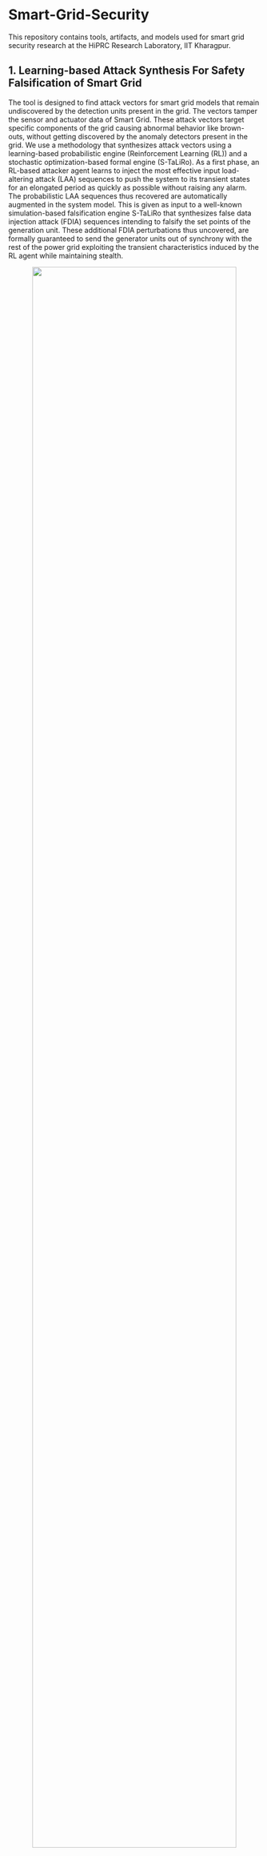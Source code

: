 # Smart-Grid-Security

This repository contains tools, artifacts, and models used for smart grid security research at the HiPRC Research Laboratory, IIT Kharagpur.

## 1. Learning-based Attack Synthesis For Safety Falsification of Smart Grid

The tool is designed to find attack vectors for smart grid models that remain undiscovered by the detection units present in the grid. The vectors tamper the sensor and actuator data of Smart Grid. These attack vectors target specific components of the grid causing abnormal behavior like brown-outs, without getting discovered by the anomaly detectors present in the grid. We use a methodology that synthesizes attack vectors using a learning-based probabilistic engine (Reinforcement Learning (RL)) and a stochastic optimization-based formal engine (S-TaLiRo). As a first phase, an RL-based attacker agent learns to inject the most effective input load-altering attack (LAA) sequences to push the system to its transient states for an elongated period as quickly as possible without raising any alarm. The probabilistic LAA sequences thus recovered are automatically augmented in the system model. This is given as input to a well-known simulation-based falsification engine S-TaLiRo that synthesizes false data injection attack (FDIA) sequences intending to falsify the set points of the generation unit. These additional FDIA perturbations thus uncovered, are formally guaranteed to send the generator units out of synchrony with the rest of the power grid exploiting the transient characteristics induced by the RL agent while maintaining stealth.

<p align="center">
<img src="https://user-images.githubusercontent.com/103938112/213892560-a93829cb-b429-47e9-86c2-8daefbc27ccc.png" width="90%" height="90%"></br>
<em>Figure: Work Flow of the Attack Vector Synthesis Framework</em>
</p>


### Prerequisites (for running the tool):

* Platform: 32/64 bit Windows Operating System.
* External Tools: Matlab R2021a.
* Other Requirements: S-taliro tool-box https://sites.google.com/a/asu.edu/s-taliro/s-taliro , Matlab Reinforcement Learning Toolbox.
* For uploading the designed power grid model for an attack to the Graphical User Interface (GUI) tool the user is required to insert an RL agent block in his/her Simulink model.
* Choose the attack points in the model. To obtain individual attack vectord, connect a inport to demux, first index is LAA attack vector followed by FDIA attack vectors.
* Connect all the observations for RL-agent to a mux and then to outport 1
* Connect the variables need to be plotted/observed to mux(name the mux as outputs) and connect to outport 2. Name the signals connected to mux using signal properties.
### Installation guide:

* Setup S-taliro toolbox by pasting "setup_staliro.m" command in the Matlab command window.
* Copy all the .mat files from folder mat_files and simulink models from folder rl_models_simulink in the repository to the path C:\trunk\demos\SystemModelsAndData.
* Copy powershark_gui.m, load_mat.m and powershark_gui.fig to the path C:\trunk.
* Run "H = powershark_gui" in matlab command window to open the Graphical User Interface (GUI).


### Demonstration of the GUI of our tool:
Please refer to the folder LearningBasedAttackSynthesis for performing the below steps.

#### **Step 1**:
The user uploads his/her power grid simulink model (in .mdl format) (eg. IEEE5bus.mdl, IEEE9bus.mdl, IEEE14bus.mdl, IEEE39bus.mdl) to the tool by pressing the Select Model button. The file explorer button pops up from where the user can select his/her power grid simulink model.<br />

![Presentation_gui_tool pptx (5)](https://user-images.githubusercontent.com/96375883/213904029-e02e67cf-60c4-42d9-bf18-a3856160e31d.svg) <br />

#### **Step 2:**
Next in the specification tab, the user enters the safety properties for the power grid (i.e, the upper and lower bound limit for power grid frequency) and set the point value for the detection unit in the grid in the form of the MTL equation. <br />
![Presentation_gui_tool pptx (6)](https://user-images.githubusercontent.com/96375883/213904027-d48d7b17-e395-48fd-aed1-5d12633d8ffa.svg)<br />

In the above figure, r1 represents the upper safety limit for grid frequency and r2 represents the lower safety limit for grid frequency. r3 represents the threshold value for the residue-based detection unit.

#### **Step 3:**
In the predicate settings tab, the user specifies the constraint(greater than, less than etc) and compares with a constant number specified by the user
 
![presentation_gui_3](https://user-images.githubusercontent.com/96375883/235578147-04479e9b-d4d7-4d82-96df-47994c1b3cb7.svg)<br />
 
 #### **Step 4:**
 The user specifies which IEEE bus architecture did he/she upload by clicking the appropriate button. 
 
![Presentation_gui_tool pptx (8)](https://user-images.githubusercontent.com/96375883/213904024-bca0481e-962a-411a-9f56-1eac85d403ca.svg) <br />

#### **Step 5:**
The user specifies how many times the simulink model will execute in the run tab

![Presentation_gui_tool pptx (9)](https://user-images.githubusercontent.com/96375883/213904023-4528cde7-aec1-4d3f-89fe-fcdbbc0272ee.svg)<br />

#### **Step 6:**
The user specifies the time duration in seconds for which the simulation is to be continued in the Simulation Time tab.

![Presentation_gui_tool pptx (10)](https://user-images.githubusercontent.com/96375883/213904020-58ef7622-6119-41dd-9367-281a07a954e3.svg)<br />

#### **Step 7:**
The user choses a solver for the simulink model using this tab.<br />

![Presentation_gui_tool pptx (11)](https://user-images.githubusercontent.com/96375883/213904019-bc738d9c-016e-468f-8a5b-272d836c1235.svg)<br />

#### **Step 8:**
Time time step at which the model will be executed is specified in the Sample Time tab.<br />

![Presentation_gui_tool pptx (12)](https://user-images.githubusercontent.com/96375883/213904018-c0ef76fb-85d6-4ebd-bc26-91d50d81fae3.svg)<br />

#### **Step 9:**
The initial value for false data generation is specified by the user in this tab.<br />

![Presentation_gui_tool pptx (13)](https://user-images.githubusercontent.com/96375883/213904016-62b644ef-7068-4bc4-9814-f733293c2e4e.svg)<br />

#### **Step 10:**
Here in InputMin and InputMax the user specifies the input range for false-data injection, in the Control Points tab the samples points for false-data injection, are selected by the user, in interpolation type the user specifies how to insert false-data in the simulation time.<br />

![Presentation_gui_tool pptx (14)](https://user-images.githubusercontent.com/96375883/213904015-2c6ee61f-fca1-40a1-a183-14581db112c1.svg)<br />

#### **Step 11:**
Finally the user starts the simulation by clicking the run simulation button.</br>

![Presentation_gui_tool pptx (15)](https://user-images.githubusercontent.com/96375883/213904013-0e62f5a7-362f-452c-891e-b12382fe7110.svg)<br />

### Result plot

![frequency_comparison_9_bus](https://user-images.githubusercontent.com/96375883/213973704-ecfa6f10-b98d-47bd-8b10-2a8b001d41fa.svg)

A sample output plot for IEEE 9 Bus case is provided above.



### Demo Video
[https://youtu.be/V6PoH3omt38](https://www.youtube.com/watch?v=eIeCV0w4F08)

## 2. Targeted Attack Vector Synthesis Framework for Smart grid Vulnerability Analysis

This part of the repository contains the grid models used in our CCS paper Targeted Attack Synthesis for Smart grid Vulnerability Analysis (https://dl.acm.org/doi/10.1145/3576915.3623155).

Modern smart grids utilize advanced sensors and digital communication to manage the flow of electricity from generation source to consumption points. They also employ anomaly detection units and phasor measurement units (PMUs) for security and monitoring of grid behavior. However, as smart grids are distributed, vulnerability analysis is necessary to identify and mitigate potential security threats targeting the sensors and communication links. We propose a novel algorithm that uses measurement parameters, such as power flow or load flow, to identify the smart grid's most vulnerable operating intervals. Our methodology uses a formal tool STaliro to incorporate a Monte Carlo simulation approach to identify these intervals and deploys a deep reinforcement learning agent to generate attack vectors during the identified intervals that can compromise the grid's safety and stability in the minimum possible time, while remaining undetected by local anomaly detection units and PMUs. Our approach provides a structured methodology for effective smart grid vulnerability analysis, enabling system operators to analyze the impact of attack parameters on grid safety and stability and facilitating suitable design changes in grid topology and operational parameters.


Our framework assumes a stronger grid safety and security model by considering that 1) the generation side is equipped with anomaly based detectors sensitive to transient dynamics, 2) real time PMU measurements are available for the transmission system and 3) suitable  protection schemes exist at the generation, transmission and load side. With such security assumptions, we propose an  attack framework that simultaneously targets Automatic Generation Controlers and PMUs to maximize the physical impact of attacks on the grid in minimum possible attack duration, while remaining stealthy all the while.

<p align="center">
  <img src="https://github.com/sumanmaiti100/Attack-Vector-Synthesis-Framework-for-Smart-Grids/assets/103938112/ec0c5b80-a2b7-4f68-95c5-0711b691706b" alt="monte_carlo_intro_1" width="700">
  <br>
  <em>Figure: Work Flow of the Attack Vector Synthesis Framework</em>
</p>

### Prerequisites:

* Platform: 32/64 bit Windows Operating System.
* External Tools: Matlab R2022b or later versions.
* Other Requirements: S-taliro tool-box https://sites.google.com/a/asu.edu/s-taliro/s-taliro , Matlab Reinforcement Learning Toolbox.

### Installation guide:
Please access the folder named TargetedAttackVectorSynthesis
* Setup S-taliro toolbox by pasting "setup_staliro.m" command in the Matlab command window.
* Copy all the .mat files from folder mat_files and simulink models from folder rl_models_simulink in the repository to the path C:\trunk\demos\SystemModelsAndData.

### Simulation guide:
* To find out vulnerable operating periods of a smart grid model open any slx file from the folders IEEE 14 BUS ATTACK MODEL, IEEE 37 BUS ATTACK MODEL and IEEE 39 BUS ATTACK MODEL. Next, attach goto ports on the tie lines in the models (indicated inside the model), and run the code in "MonteCarloSimulationAlgorithmCode.txt" in the maatlab command window to get the most vulnerable operating periods in the matlab workspace.
* To simulate False Data injection (FDI) attacks during the identified vulnerable operating periods, for an IEEE 14 bus model, load all the mat files in folder IEEE 14 BUS ATTACK MODEL into matlab workspace.
* Run the matlab slx file in folder IEEE 14 BUS ATTACK MODEL for desired time duration, to observe the effect of attack on the grid operating frequency through the scopes provided in the model.
* To simulate the attack in presence of protection systems in the grid, load all the mat files in the folder IEEE 14 BUS ATTACK MITIGATION into the matlab workspace and run the slx file in the same folder for the desired time duration.
* To simulate False Data injection (FDI) attacks during the identified vulnerable operating periods, for an IEEE 37 bus model, load all the mat files in folder IEEE 37 BUS ATTACK MODEL into matlab workspace.
* Run the matlab slx file in folder IEEE 37 BUS ATTACK MODEL for desired time duration, to observe the effect of attack on the grid operating frequency through the scopes provided in the model.
* To simulate the attack in presence of protection systems in the grid, load all the mat files in the folder IEEE 37 BUS ATTACK MITIGATION into the matlab workspace and run the slx file in the same folder for the desired time duration.
* To simulate False Data injection (FDI) attacks during the identified vulnerable operating periods, for an IEEE 39 bus model, load all the mat files in folder IEEE 37 BUS ATTACK MODEL into matlab workspace.
* Run the matlab slx file in folder IEEE 39 BUS ATTACK MODEL for desired time duration, to observe the effect of attack on the grid operating frequency through the scopes provided in the model.
* To simulate the attack in presence of protection systems in the grid, load all the mat files in the folder IEEE 39 BUS ATTACK MITIGATION into the matlab workspace and run the slx file in the same folder for the desired time duration.

## 3. Enhancing Smart Grid Security Using Reinforcement Learning and Formal Verification of Agents

 The distributed nature of smart grids, combined with sophisticated sensors, control algorithms, and data collection facilities at Supervisory Control and Data Acquisition (SCADA) centers, makes them vulnerable to strategically crafted cyber-physical attacks. These malicious attacks can manipulate power demands using high-wattage Internet of Things (IoT) botnet devices, such as refrigerators and air conditioners, or introduce false values into transmission line power flow sensor readings. Consequently, grids experience blackouts and high power flow oscillations. Existing grid protection mechanisms, originally designed to tackle natural faults in transmission lines and generator short circuits, are ineffective against such intelligently crafted attacks. This is because grid operators overlook potential scenarios of cyber-physical attacks during their design phase. 


In this work, we propose a safe Deep Reinforcement Learning (DRL)-based framework (refer to the figure below) for mitigating attacks on smart grids. The DRL agent effectively neutralizes cyber-physical attacks on grid surfaces by triggering appropriate sequences of existing protection schemes. The safety of the DRL agent is formally verified through a reachability analysis method. Additionally, our framework is designed for deployment on CUDA-enabled GPU systems, which enables faster execution of these protection sequences and their real-time validation. Our framework establishes a new set of protection rules for grid models, successfully thwarting existing cyber-physical attacks. The paper draft related to this work can be found at: https://arxiv.org/abs/2409.15757\



![formal agent-1](https://github.com/user-attachments/assets/919267a5-3f10-4931-a4cf-30b29be16b1a)
<p align="center">
<em>Figure: Work Flow of the Attack Mitigation Framework</em>
</p>

### Prerequisites:

* Platform: 32/64 bit Windows Operating System.
* External Tools: Matlab R2022b or later versions.
* Other Requirements: Matlab Reinforcement Learning Toolbox.

### Simulation Guide
Please access the folder named EnhancingSmartGridSecurity

* The folder EnhancingSmartGridSecurity contains several subfolders, each representing different attack scenarios with .mat files and Simulink (.slx) files. To view the attack scenarios and their mitigation by our RL agent, load the .mat files into the MATLAB workspace, open the corresponding Simulink (.slx) files, and simulate the models to observe the attack scenarios and the results of the mitigation strategies.

## 4. Smart Grid Profit Exploitation Through Tie-Line Power Flow Manipulation

 The exponential growth in electricity demand has necessitated transforming legacy power grids into smart grids. Modern smart grids incorporate advanced sensors for real-time grid monitoring and capabilities for forecasting power generation and demand to better manage consumer electricity needs. These advancements ensure reliable grid operation while enabling electric utility organizations, such as generation companies, to participate in the electricity market. Utilities bid on electricity prices based on forecasted demand, fostering competition that helps ensure consumers receive electricity at reasonable prices. However, the distributed nature of smart grids allows adversaries to strategically disrupt the power supply-demand balance, to exploit the electricity market for profit. In this work, we introduce a novel optimization based attack model targeting the electricity market (refer to the figure below) by disrupting the grid's power flow, a critical vulnerability overlooked by grid security researchers. Our attack model maximizes profits in the market by manipulating power flow sensor measurements of specific transmission lines. It maintains the grid's operating frequency within permissible limits, thus evading detection by operators at Load Dispatch Centers (LDCs). We also propose and demonstrate effective countermeasures against this attack in a testbed environment. To our knowledge, this is the first attack that maximizes market profits while maintaining grid parameters within safety limits.

### Prerequisites:

* Platform: 32/64 bit Windows Operating System.
* External Tools: Matlab R2022b or later versions, YALMIP tool: https://yalmip.github.io/ (version R20230622) or later.


### Installation Guide:
* Download the YALMIP software and extract it from the ZIP file. Open MATLAB, click on the "Set Path" option, and add the extracted YALMIP folder to the MATLAB directory to ensure it is accessible in the current workspace.


### Simulation Guide
Please access the folder named SmartGridProfitExploitation. The folder contains MATLAB code that integrates electricity market data from the Australian energy market, collected on September 17th, 2024, between 12 AM and 12 PM. The data is organized into folders for different regions: New South Wales (NSW), Tasmania (TAS), Queensland (QLD), and South Australia (SA). Each folder contains MATLAB scripts that implement the market manipulation attack to gain profits and their subsequent mitigation strategies. To run the optimization codes provided, ensure you have installed the latest version of the YALMIP solver (link provided above) and are using MATLAB version R2022b or later.




















